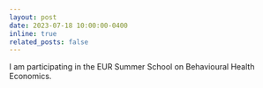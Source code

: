 ```yaml
---
layout: post
date: 2023-07-18 10:00:00-0400
inline: true
related_posts: false
---
```


I am participating in the EUR Summer School on Behavioural Health Economics.
